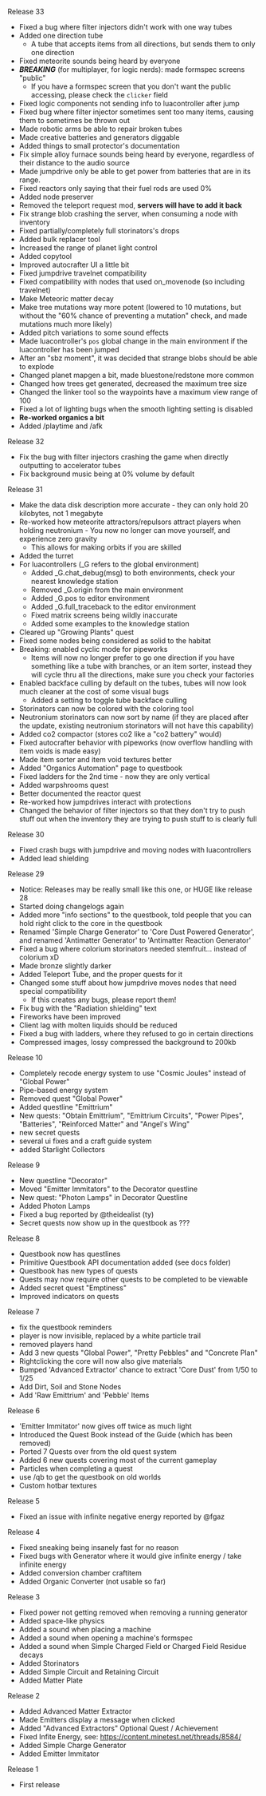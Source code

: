 Release 33
- Fixed a bug where filter injectors didn't work with one way tubes
- Added one direction tube
  - A tube that accepts items from all directions, but sends them to only one direction
- Fixed meteorite sounds being heard by everyone
- ***BREAKING*** (for multiplayer, for logic nerds): made formspec screens "public"
  - If you have a formspec screen that you don't want the public accessing, please check the `clicker` field
- Fixed logic components not sending info to luacontroller after jump
- Fixed bug where filter injector sometimes sent too many items, causing them to sometimes be thrown out
- Made robotic arms be able to repair broken tubes
- Made creative batteries and generators diggable
- Added things to small protector's documentation
- Fix simple alloy furnace sounds being heard by everyone, regardless of their distance to the audio source
- Made jumpdrive only be able to get power from batteries that are in its range.
- Fixed reactors only saying that their fuel rods are used 0%
- Added node preserver
- Removed the teleport request mod, **servers will have to add it back**
- Fix strange blob crashing the server, when consuming a node with inventory
- Fixed partially/completely full storinators's drops 
- Added bulk replacer tool
- Increased the range of planet light control
- Added copytool
- Improved autocrafter UI a little bit
- Fixed jumpdrive travelnet compatibility
- Fixed compatibility with nodes that used on_movenode (so including travelnet)
- Make Meteoric matter decay
- Make tree mutations way more potent (lowered to 10 mutations, but without the "60% chance of preventing a mutation" check, and made mutations much more likely)
- Added pitch variations to some sound effects
- Made luacontroller's `pos` global change in the main environment if the luacontroller has been jumped
- After an "sbz moment", it was decided that strange blobs should be able to explode
- Changed planet mapgen a bit, made bluestone/redstone more common
- Changed how trees get generated, decreased the maximum tree size
- Changed the linker tool so the waypoints have a maximum view range of 100
- Fixed a lot of lighting bugs when the smooth lighting setting is disabled
- **Re-worked organics a bit**
- Added /playtime and /afk

Release 32
- Fix the bug with filter injectors crashing the game when directly outputting to accelerator tubes
- Fix background music being at 0% volume by default

Release 31
- Make the data disk description more accurate - they can only hold 20 kilobytes, not 1 megabyte
- Re-worked how meteorite attractors/repulsors attract players when holding neutronium - You now no longer can move yourself, and experience zero gravity
  - This allows for making orbits if you are skilled
- Added the turret
- For luacontrollers (_G refers to the global environment)
  - Added _G.chat_debug(msg) to both environments, check your nearest knowledge station
  - Removed _G.origin from the main environment
  - Added _G.pos to editor environment
  - Added _G.full_traceback to the editor environment
  - Fixed matrix screens being wildly inaccurate
  - Added some examples to the knowledge station
- Cleared up "Growing Plants" quest
- Fixed some nodes being considered as solid to the habitat
- Breaking: enabled cyclic mode for pipeworks
  - Items will now no longer prefer to go one direction if you have something like a tube with branches, or an item sorter, instead they will cycle thru all the directions, make sure you check your factories
- Enabled backface culling by default on the tubes, tubes will now look much cleaner at the cost of some visual bugs
  - Added a setting to toggle tube backface culling
- Storinators can now be colored with the coloring tool
- Neutronium storinators can now sort by name (if they are placed after the update, existing neutronium storinators will not have this capability)
- Added co2 compactor (stores co2 like a "co2 battery" would)
- Fixed autocrafter behavior with pipeworks (now overflow handling with item voids is made easy)
- Made item sorter and item void textures better
- Added "Organics Automation" page to questbook
- Fixed ladders for the 2nd time - now they are only vertical
- Added warpshrooms quest
- Better documented the reactor quest
- Re-worked how jumpdrives interact with protections
- Changed the behavior of filter injectors so that they don't try to push stuff out when the inventory they are trying to push stuff to is clearly full

Release 30
- Fixed crash bugs with jumpdrive and moving nodes with luacontrollers
- Added lead shielding

Release 29
- Notice: Releases may be really small like this one, or HUGE like release 28
- Started doing changelogs again
- Added more "info sections" to the questbook, told people that you can hold right click to the core in the questbook
- Renamed 'Simple Charge Generator' to 'Core Dust Powered Generator', and renamed 'Antimatter Generator' to 'Antimatter Reaction Generator'
- Fixed a bug where colorium storinators needed stemfruit... instead of colorium xD
- Made bronze slightly darker 
- Added Teleport Tube, and the proper quests for it
- Changed some stuff about how jumpdrive moves nodes that need special compatibility
  - If this creates any bugs, please report them!
- Fix bug with the "Radiation shielding" text
- Fireworks have been improved
- Client lag with molten liquids should be reduced
- Fixed a bug with ladders, where they refused to go in certain directions
- Compressed images, lossy compressed the background to 200kb

Release 10
- Completely recode energy system to use "Cosmic Joules" instead of "Global Power"
- Pipe-based energy system
- Removed quest "Global Power"
- Added questline "Emittrium"
- New quests: "Obtain Emittrium", "Emittrium Circuits", "Power Pipes", "Batteries", "Reinforced Matter" and "Angel's Wing"
- new secret quests
- several ui fixes and a craft guide system
- added Starlight Collectors

Release 9
- New questline "Decorator"
- Moved "Emitter Immitators" to the Decorator questline
- New quest: "Photon Lamps" in Decorator Questline
- Added Photon Lamps
- Fixed a bug reported by @theidealist (ty)
- Secret quests now show up in the questbook as ???

Release 8
- Questbook now has questlines
- Primitive Questbook API documentation added (see docs folder)
- Questbook has new types of quests
- Quests may now require other quests to be completed to be viewable
- Added secret quest "Emptiness"
- Improved indicators on quests

Release 7
- fix the questbook reminders
- player is now invisible, replaced by a white particle trail
- removed players hand
- Add 3 new quests "Global Power", "Pretty Pebbles" and "Concrete Plan"
- Rightclicking the core will now also give materials
- Bumped 'Advanced Extractor' chance to extract 'Core Dust' from 1/50 to 1/25
- Add Dirt, Soil and Stone Nodes
- Add 'Raw Emittrium' and 'Pebble' Items

Release 6
- 'Emitter Immitator' now gives off twice as much light
- Introduced the Quest Book instead of the Guide (which has been removed)
- Ported 7 Quests over from the old quest system
- Added 6 new quests covering most of the current gameplay
- Particles when completing a quest
- use /qb to get the questbook on old worlds
- Custom hotbar textures

Release 5
- Fixed an issue with infinite negative energy reported by @fgaz

Release 4
- Fixed sneaking being insanely fast for no reason
- Fixed bugs with Generator where it would give infinite energy / take infinite energy
- Added conversion chamber craftitem
- Added Organic Converter (not usable so far)

Release 3
- Fixed power not getting removed when removing a running generator
- Added space-like physics
- Added a sound when placing a machine
- Added a sound when opening a machine's formspec
- Added a sound when Simple Charged Field or Charged Field Residue decays
- Added Storinators
- Added Simple Circuit and Retaining Circuit
- Added Matter Plate

Release 2
- Added Advanced Matter Extractor
- Made Emitters display a message when clicked
- Added "Advanced Extractors" Optional Quest / Achievement
- Fixed Infite Energy, see: https://content.minetest.net/threads/8584/
- Added Simple Charge Generator
- Added Emitter Immitator

Release 1
- First release
